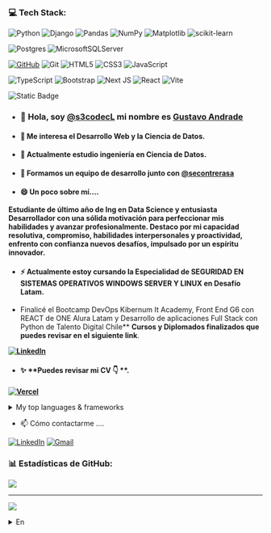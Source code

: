 ### 💻 Tech Stack:
![Python](https://img.shields.io/badge/python-3670A0?&logo=python&logoColor=ffdd54)
![Django](https://img.shields.io/badge/django-%23092E20.svg?&logo=django&logoColor=white)
![Pandas](https://img.shields.io/badge/pandas-%23150458.svg?&logo=pandas&logoColor=white) 
![NumPy](https://img.shields.io/badge/numpy-%23013243.svg?&logo=numpy&logoColor=white)
![Matplotlib](https://img.shields.io/badge/Matplotlib-%23ffffff.svg?&logo=Matplotlib&logoColor=black)
![scikit-learn](https://img.shields.io/badge/scikit--learn-%23F7931E.svg?&logo=scikit-learn&logoColor=white)

![Postgres](https://img.shields.io/badge/postgres-%23316192.svg?&logo=postgresql&logoColor=white)
![MicrosoftSQLServer](https://img.shields.io/badge/Microsoft%20SQL%20Sever-CC2927?&logo=microsoft%20sql%20server&logoColor=white)

[![GitHub](https://img.shields.io/badge/GitHub-@s3codecL-success?&logo=github)](https://github.com/s3codecL)
![Git](https://img.shields.io/badge/git-%23F05033.svg?&logo=git&logoColor=white)
![HTML5](https://img.shields.io/badge/html5-%23E34F26.svg?&logo=html5&logoColor=white)
![CSS3](https://img.shields.io/badge/css3-%231572B6.svg?&logo=css3&logoColor=white)
![JavaScript](https://img.shields.io/badge/javascript-%23323330.svg?&logo=javascript&logoColor=%23F7DF1E)

![TypeScript](https://img.shields.io/badge/typescript-%23007ACC.svg?&logo=typescript&logoColor=white)
![Bootstrap](https://img.shields.io/badge/bootstrap-%238511FA.svg?&logo=bootstrap&logoColor=white)
![Next JS](https://img.shields.io/badge/Next-black?&logo=next.js&logoColor=white)
![React](https://img.shields.io/badge/react-%2320232a.svg?&logo=react&logoColor=%2361DAFB)
![Vite](https://img.shields.io/badge/vite-%23646CFF.svg?&logo=vite&logoColor=white)



![Static Badge](https://img.shields.io/badge/TalentoDigital-Chile-red)

- ### 👋 Hola, soy [@s3codecL](https://github.com/s3codecL) mi nombre es [Gustavo Andrade](https://github.com/s3codecL)
- #### 👀 Me interesa el Desarrollo Web y la Ciencia de Datos.
- #### 🌱 Actualmente estudio ingeniería en Ciencia de Datos.
- #### 👯 Formamos un equipo de desarrollo junto con [@secontrerasa](https://github.com/secontrerasa)

- #### 😄 Un poco sobre mí....
**Estudiante de último año de Ing en Data Science y entusiasta Desarrollador con una sólida motivación para perfeccionar mis habilidades y avanzar profesionalmente.
Destaco por mi capacidad resolutiva, compromiso, habilidades interpersonales y proactividad, enfrento con confianza nuevos desafíos, impulsado por un espíritu innovador.** 
- #### ⚡ Actualmente estoy cursando la Especialidad de SEGURIDAD EN SISTEMAS OPERATIVOS WINDOWS SERVER Y LINUX en Desafío Latam.
-  Finalicé el Bootcamp DevOps Kibernum It Academy, Front End G6 con REACT de ONE Alura Latam y Desarrollo de aplicaciones Full Stack con Python de Talento Digital Chile** 
**Cursos y Diplomados finalizados que puedes revisar en el siguiente link**. 

**[![LinkedIn](https://img.shields.io/badge/LinkedIn-%230077B5.svg?logo=linkedin&logoColor=white)](https://www.linkedin.com/in/gandradev/details/certifications/)**

- #### ✨ **Puedes revisar mi CV :point_down: **.
**[![Vercel](https://img.shields.io/badge/vercel-%23000000.svg?&logo=vercel&logoColor=white)](https://challenge-one-portafolio-two.vercel.app/)**

<details>
<summary>My top languages & frameworks</summary>

| Rank | Languages | Frameworks |
|-----:|-----------|------------|
|     1| Python| Django |
|     2| SQL| Bootstrap |
|     3| HTML| Next.js |
|     4| CSS| Jquery |
|     5| Javascript| React |
|     6| Typescript|
</details>

- 📫 Cómo contactarme ....

[![LinkedIn](https://img.shields.io/badge/LinkedIn-%230077B5.svg?logo=linkedin&logoColor=white)](https://www.linkedin.com/in/gandradev/)
<a href="mailto:gandradev@gmail.com">![Gmail](https://img.shields.io/badge/Gmail-D14836?&logo=gmail&logoColor=white)
</a>

### 📊 Estadísticas de GitHub:
![](https://github-readme-stats.vercel.app/api/top-langs/?username=S3codecl&theme=dark&hide_border=false&include_all_commits=true&count_private=true&layout=compact)

---
[![](https://visitcount.itsvg.in/api?id=s3codecL&label=Profile%20Views&color=3&icon=0&pretty=false)](https://visitcount.itsvg.in)


<details>
<summary>En</summary>

### 💻 Tech Stack:
![Python](https://img.shields.io/badge/python-3670A0?&logo=python&logoColor=ffdd54)
![Django](https://img.shields.io/badge/django-%23092E20.svg?&logo=django&logoColor=white)
![Pandas](https://img.shields.io/badge/pandas-%23150458.svg?&logo=pandas&logoColor=white) 
![NumPy](https://img.shields.io/badge/numpy-%23013243.svg?&logo=numpy&logoColor=white)
![Matplotlib](https://img.shields.io/badge/Matplotlib-%23ffffff.svg?&logo=Matplotlib&logoColor=black)
![scikit-learn](https://img.shields.io/badge/scikit--learn-%23F7931E.svg?&logo=scikit-learn&logoColor=white)

![Postgres](https://img.shields.io/badge/postgres-%23316192.svg?&logo=postgresql&logoColor=white)
![MicrosoftSQLServer](https://img.shields.io/badge/Microsoft%20SQL%20Sever-CC2927?&logo=microsoft%20sql%20server&logoColor=white)

[![GitHub](https://img.shields.io/badge/GitHub-@s3codecL-success?&logo=github)](https://github.com/s3codecL)
![Git](https://img.shields.io/badge/git-%23F05033.svg?&logo=git&logoColor=white)
![HTML5](https://img.shields.io/badge/html5-%23E34F26.svg?&logo=html5&logoColor=white)
![CSS3](https://img.shields.io/badge/css3-%231572B6.svg?&logo=css3&logoColor=white)
![JavaScript](https://img.shields.io/badge/javascript-%23323330.svg?&logo=javascript&logoColor=%23F7DF1E)

![TypeScript](https://img.shields.io/badge/typescript-%23007ACC.svg?&logo=typescript&logoColor=white)
![Bootstrap](https://img.shields.io/badge/bootstrap-%238511FA.svg?&logo=bootstrap&logoColor=white)
![Next JS](https://img.shields.io/badge/Next-black?&logo=next.js&logoColor=white)
![React](https://img.shields.io/badge/react-%2320232a.svg?&logo=react&logoColor=%2361DAFB)
![Vite](https://img.shields.io/badge/vite-%23646CFF.svg?&logo=vite&logoColor=white)

![Static Badge](https://img.shields.io/badge/TalentoDigital-Chile-red)

- ### 👋 Hi, I’m [@s3codecL](https://github.com/s3codecL) my name is [Gustavo Andrade](https://github.com/s3codecL)
- #### 👀 I’m interested in web development and Data Science.
- #### 🌱 I’m currently studying data science engineering.
- #### 🌱 we formed a development team together with [@secontrerasa](https://github.com/secontrerasa)
- #### ✨ A little bit about me...
**Third year student of Data Science Engineering and enthusiastic developer with a strong motivation to improve my skills and advance professionally.
I stand out for my resolutive capacity, commitment, interpersonal skills and proactivity, I face new challenges with confidence, driven by an innovative spirit.** 
- #### ✨ **I am currently taking the DevOps Specialty Kibernum It Academy and I finished the Bootcamp Front End G6 with REACT from ONE Alura Latam and Full Stack Application Development with Python from Talento Digital Chile.** 
**Completed courses and diplomas that you can check in the following link** 

**[![LinkedIn](https://img.shields.io/badge/LinkedIn-%230077B5.svg?logo=linkedin&logoColor=white)](https://www.linkedin.com/in/gandradev/details/certifications/)**

- #### ✨ **You can check my CV :point_down: **.
**[![Vercel](https://img.shields.io/badge/vercel-%23000000.svg?&logo=vercel&logoColor=white)](https://challenge-one-portafolio-two.vercel.app/)**

<details>
<summary>My top languages & frameworks</summary>

| Rank | Languages | Frameworks |
|-----:|-----------|------------|
|     1| Python| Django |
|     2| SQL| Bootstrap |
|     3| HTML| Next.js |
|     4| CSS| Jquery |
|     5| Javascript| React |
|     6| Typescript|
</details>

- 📫 How to reach me ...
  
[![LinkedIn](https://img.shields.io/badge/LinkedIn-%230077B5.svg?logo=linkedin&logoColor=white)](https://www.linkedin.com/in/gandradev/)
<a href="mailto:gandradev@gmail.com">![Gmail](https://img.shields.io/badge/Gmail-D14836?&logo=gmail&logoColor=white)
</a>

### 📊 GitHub Stats:
![](https://github-readme-stats.vercel.app/api/top-langs/?username=S3codecl&theme=dark&hide_border=false&include_all_commits=true&count_private=true&layout=compact)

---
[![](https://visitcount.itsvg.in/api?id=s3codecL&label=Profile%20Views&color=3&icon=0&pretty=false)](https://visitcount.itsvg.in)

<!--
**s3codecL/s3codecL** is a ✨ _special_ ✨ repository because its `README.md` (this file) appears on your GitHub profile.

Here are some ideas to get you started:

- 🔭 I’m currently working on ...
- 🌱 I’m currently learning ...
- 👯 I’m looking to collaborate on ...
- 🤔 I’m looking for help with ...
- 💬 Ask me about ...
- 📫 How to reach me: ...
- 😄 Pronouns: ...
- ⚡ Fun fact: ...
-->


